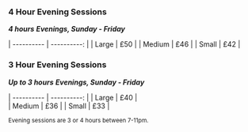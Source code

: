 ### 4 Hour Evening Sessions
***4 hours***
***Evenings, Sunday - Friday***

| ---------- | ----------: |
| Large      | £50         |
| Medium     | £46         |
| Small      | £42         |


### 3 Hour Evening Sessions
***Up to 3 hours***
***Evenings, Sunday - Friday***

| ---------- | ----------: |
| Large      | £40         |          
| Medium     | £36         |
| Small      | £33         |

<small>Evening sessions are 3 or 4 hours between 7-11pm.</small>





